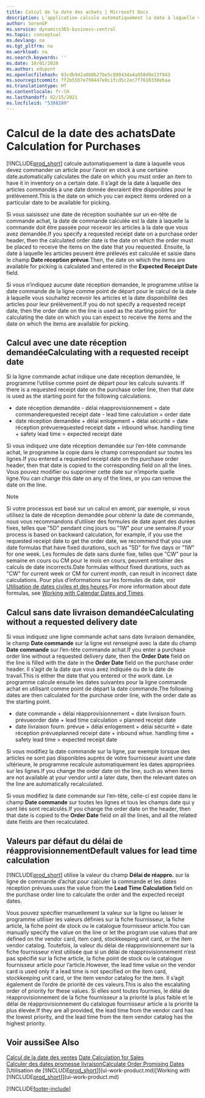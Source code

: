 ```yaml
---
title: Calcul de la date des achats | Microsoft Docs
description: L’application calcule automatiquement la date à laquelle vous devez commander un article pour l’avoir en stock à une certaine date. Il s’agit de la date à laquelle des articles commandés à une date donnée devraient être disponibles pour le prélèvement.
author: SorenGP
ms.service: dynamics365-business-central
ms.topic: conceptual
ms.devlang: na
ms.tgt_pltfrm: na
ms.workload: na
ms.search.keywords: ''
ms.date: 10/01/2020
ms.author: edupont
ms.openlocfilehash: 03cdb942a088b27be5c89843da4a958d0e13f843
ms.sourcegitcommit: ff2b55b7e790447e0c1fcd5c2ec7f7610338ebaa
ms.translationtype: HT
ms.contentlocale: fr-CH
ms.lasthandoff: 02/15/2021
ms.locfileid: "5388289"
---
```

# <a name="date-calculation-for-purchases"></a><span data-ttu-id="af957-104">Calcul de la date des achats</span><span class="sxs-lookup"><span data-stu-id="af957-104">Date Calculation for Purchases</span></span>

[!INCLUDE[prod_short](includes/prod_short.md)] <span data-ttu-id="af957-105">calcule automatiquement la date à laquelle vous devez commander un article pour l’avoir en stock à une certaine date.</span><span class="sxs-lookup"><span data-stu-id="af957-105">automatically calculates the date on which you must order an item to have it in inventory on a certain date.</span></span> <span data-ttu-id="af957-106">Il s’agit de la date à laquelle des articles commandés à une date donnée devraient être disponibles pour le prélèvement.</span><span class="sxs-lookup"><span data-stu-id="af957-106">This is the date on which you can expect items ordered on a particular date to be available for picking.</span></span>  

<span data-ttu-id="af957-107">Si vous saisissez une date de réception souhaitée sur un en-tête de commande achat, la date de commande calculée est la date à laquelle la commande doit être passée pour recevoir les articles à la date que vous avez demandée.</span><span class="sxs-lookup"><span data-stu-id="af957-107">If you specify a requested receipt date on a purchase order header, then the calculated order date is the date on which the order must be placed to receive the items on the date that you requested.</span></span> <span data-ttu-id="af957-108">Ensuite, la date à laquelle les articles peuvent être prélevés est calculée et saisie dans le champ **Date réception prévue**.</span><span class="sxs-lookup"><span data-stu-id="af957-108">Then, the date on which the items are available for picking is calculated and entered in the **Expected Receipt Date** field.</span></span>  

<span data-ttu-id="af957-109">Si vous n’indiquez aucune date réception demandée, le programme utilise la date commande de la ligne comme point de départ pour le calcul de la date à laquelle vous souhaitez recevoir les articles et la date disponibilité des articles pour leur prélèvement.</span><span class="sxs-lookup"><span data-stu-id="af957-109">If you do not specify a requested receipt date, then the order date on the line is used as the starting point for calculating the date on which you can expect to receive the items and the date on which the items are available for picking.</span></span>  

## <a name="calculating-with-a-requested-receipt-date"></a><span data-ttu-id="af957-110">Calcul avec une date réception demandée</span><span class="sxs-lookup"><span data-stu-id="af957-110">Calculating with a requested receipt date</span></span>

<span data-ttu-id="af957-111">Si la ligne commande achat indique une date réception demandée, le programme l’utilise comme point de départ pour les calculs suivants :</span><span class="sxs-lookup"><span data-stu-id="af957-111">If there is a requested receipt date on the purchase order line, then that date is used as the starting point for the following calculations.</span></span>  

- <span data-ttu-id="af957-112">date réception demandée - délai réapprovisionnement = date commande</span><span class="sxs-lookup"><span data-stu-id="af957-112">requested receipt date - lead time calculation = order date</span></span>  
- <span data-ttu-id="af957-113">date réception demandée + délai enlogement + délai sécurité = date réception prévue</span><span class="sxs-lookup"><span data-stu-id="af957-113">requested receipt date + inbound whse. handling time + safety lead time = expected receipt date</span></span>  

<span data-ttu-id="af957-114">Si vous indiquez une date réception demandée sur l’en-tête commande achat, le programme la copie dans le champ correspondant sur toutes les lignes.</span><span class="sxs-lookup"><span data-stu-id="af957-114">If you entered a requested receipt date on the purchase order header, then that date is copied to the corresponding field on all the lines.</span></span> <span data-ttu-id="af957-115">Vous pouvez modifier ou supprimer cette date sur n’importe quelle ligne.</span><span class="sxs-lookup"><span data-stu-id="af957-115">You can change this date on any of the lines, or you can remove the date on the line.</span></span>  

> [!NOTE]
> <span data-ttu-id="af957-116">Si votre processus est basé sur un calcul en amont, par exemple, si vous utilisez la date de réception demandée pour obtenir la date de commande, nous vous recommandons d’utiliser des formules de date ayant des durées fixes, telles que "5D" pendant cinq jours ou "1W" pour une semaine.</span><span class="sxs-lookup"><span data-stu-id="af957-116">If your process is based on backward calculation, for example, if you use the requested receipt date to get the order date, we recommend that you use date formulas that have fixed durations, such as "5D" for five days or "1W" for one week.</span></span> <span data-ttu-id="af957-117">Les formules de date sans durée fixe, telles que "CW" pour la semaine en cours ou CM pour le mois en cours, peuvent entraîner des calculs de date incorrects.</span><span class="sxs-lookup"><span data-stu-id="af957-117">Date formulas without fixed durations, such as "CW" for current week or CM for current month, can result in incorrect date calculations.</span></span> <span data-ttu-id="af957-118">Pour plus d’informations sur les formules de date, voir [Utilisation de dates civiles et des heures](ui-enter-date-ranges.md).</span><span class="sxs-lookup"><span data-stu-id="af957-118">For more information about date formulas, see [Working with Calendar Dates and Times](ui-enter-date-ranges.md).</span></span>

## <a name="calculating-without-a-requested-delivery-date"></a><span data-ttu-id="af957-119">Calcul sans date livraison demandée</span><span class="sxs-lookup"><span data-stu-id="af957-119">Calculating without a requested delivery date</span></span>

<span data-ttu-id="af957-120">Si vous indiquez une ligne commande achat sans date livraison demandée, le champ **Date commande** sur la ligne est renseigné avec la date du champ **Date commande** sur l’en\-tête commande achat.</span><span class="sxs-lookup"><span data-stu-id="af957-120">If you enter a purchase order line without a requested delivery date, then the **Order Date** field on the line is filled with the date in the **Order Date** field on the purchase order header.</span></span> <span data-ttu-id="af957-121">Il s’agit de la date que vous avez indiquée ou de la date de travail.</span><span class="sxs-lookup"><span data-stu-id="af957-121">This is either the date that you entered or the work date.</span></span> <span data-ttu-id="af957-122">Le programme calcule ensuite les dates suivantes pour la ligne commande achat en utilisant comme point de départ la date commande.</span><span class="sxs-lookup"><span data-stu-id="af957-122">The following dates are then calculated for the purchase order line, with the order date as the starting point.</span></span>  

- <span data-ttu-id="af957-123">date commande + délai réapprovisionnement = date livraison fourn. prévue</span><span class="sxs-lookup"><span data-stu-id="af957-123">order date + lead time calculation = planned receipt date</span></span>  
- <span data-ttu-id="af957-124">date livraison fourn. prévue + délai enlogement + délai sécurité = date réception prévue</span><span class="sxs-lookup"><span data-stu-id="af957-124">planned receipt date + inbound whse. handling time + safety lead time = expected receipt date</span></span>  

<span data-ttu-id="af957-125">Si vous modifiez la date commande sur la ligne, par exemple lorsque des articles ne sont pas disponibles auprès de votre fournisseur avant une date ultérieure, le programme recalcule automatiquement les dates appropriées sur les lignes.</span><span class="sxs-lookup"><span data-stu-id="af957-125">If you change the order date on the line, such as when items are not available at your vendor until a later date, then the relevant dates on the line are automatically recalculated.</span></span>  

<span data-ttu-id="af957-126">Si vous modifiez la date commande sur l’en\-tête, celle\-ci est copiée dans le champ **Date commande** sur toutes les lignes et tous les champs date qui y sont liés sont recalculés.</span><span class="sxs-lookup"><span data-stu-id="af957-126">If you change the order date on the header, then that date is copied to the **Order Date** field on all the lines, and all the related date fields are then recalculated.</span></span>  

## <a name="default-values-for-lead-time-calculation"></a><span data-ttu-id="af957-127">Valeurs par défaut du délai de réapprovisionnement</span><span class="sxs-lookup"><span data-stu-id="af957-127">Default values for lead time calculation</span></span>

[!INCLUDE[prod_short](includes/prod_short.md)] <span data-ttu-id="af957-128">utilise la valeur du champ **Délai de réappro.** sur la ligne de commande d’achat pour calculer la commande et les dates réception prévues.</span><span class="sxs-lookup"><span data-stu-id="af957-128">uses the value from the **Lead Time Calculation** field on the purchase order line to calculate the order and the expected receipt dates.</span></span>  

<span data-ttu-id="af957-129">Vous pouvez spécifier manuellement la valeur sur la ligne ou laisser le programme utiliser les valeurs définies sur la fiche fournisseur, la fiche article, la fiche point de stock ou le catalogue fournisseur article.</span><span class="sxs-lookup"><span data-stu-id="af957-129">You can manually specify the value on the line or let the program use values that are defined on the vendor card, item card, stockkeeping unit card, or the item vendor catalog.</span></span>
<span data-ttu-id="af957-130">Toutefois, la valeur du délai de réapprovisionnement sur la fiche fournisseur n’est utilisée que si un délai de réapprovisionnement n’est pas spécifié sur la fiche article, la fiche point de stock ou le catalogue fournisseur article pour l’article.</span><span class="sxs-lookup"><span data-stu-id="af957-130">However, the lead time value on the vendor card is used only if a lead time is not specified on the item card, stockkeeping unit card, or the item vendor catalog for the item.</span></span> <span data-ttu-id="af957-131">Il s’agit également de l’ordre de priorité de ces valeurs.</span><span class="sxs-lookup"><span data-stu-id="af957-131">This is also the escalating order of priority for these values.</span></span> <span data-ttu-id="af957-132">Si elles sont toutes fournies, le délai de réapprovisionnement de la fiche fournisseur a la priorité la plus faible et le délai de réapprovisionnement du catalogue fournisseur article a la priorité la plus élevée.</span><span class="sxs-lookup"><span data-stu-id="af957-132">If they are all provided, the lead time from the vendor card has the lowest priority, and the lead time from the item vendor catalog has the highest priority.</span></span>  

## <a name="see-also"></a><span data-ttu-id="af957-133">Voir aussi</span><span class="sxs-lookup"><span data-stu-id="af957-133">See Also</span></span>

<span data-ttu-id="af957-134">[Calcul de la date des ventes](sales-date-calculation-for-sales.md) </span><span class="sxs-lookup"><span data-stu-id="af957-134">[Date Calculation for Sales](sales-date-calculation-for-sales.md) </span></span>  
[<span data-ttu-id="af957-135">Calculer des dates promesse livraison</span><span class="sxs-lookup"><span data-stu-id="af957-135">Calculate Order Promising Dates</span></span>](sales-how-to-calculate-order-promising-dates.md)  
<span data-ttu-id="af957-136">[Utilisation de [!INCLUDE[prod_short](includes/prod_short.md)]](ui-work-product.md)</span><span class="sxs-lookup"><span data-stu-id="af957-136">[Working with [!INCLUDE[prod_short](includes/prod_short.md)]](ui-work-product.md)</span></span>  


[!INCLUDE[footer-include](includes/footer-banner.md)]